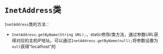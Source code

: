 # `InetAddress`类
`InetAddress`类的方法：
- `InetAddress.getByName(String URL);`，static修饰/类方法，通过参数URL获得对应的主机IP地址。可以通过`InetAddress.getByName(null);`将参数设置为`null`获得"localhost"的